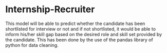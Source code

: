 # Internship-Recruiter
This model will be able to predict whether the candidate has been shortlisted for interview or not and if not shortlisted, it would be able to inform his/her skill gap based on the desired role and skill set provided by the candidate. This has been done by the use of the pandas library of python for data cleaning.
